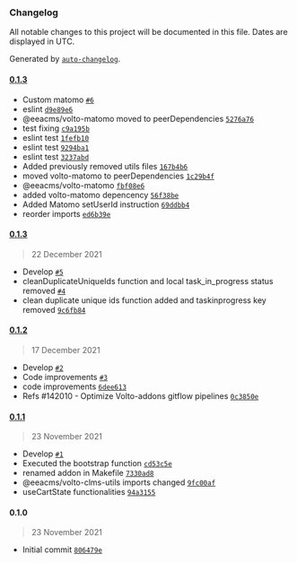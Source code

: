 ### Changelog

All notable changes to this project will be documented in this file. Dates are displayed in UTC.

Generated by [`auto-changelog`](https://github.com/CookPete/auto-changelog).

#### [0.1.3](https://github.com/eea/volto-clms-utils/compare/0.1.3...0.1.3)

- Custom matomo [`#6`](https://github.com/eea/volto-clms-utils/pull/6)
- eslint [`d9e89e6`](https://github.com/eea/volto-clms-utils/commit/d9e89e6ac39e494124a864da988a3a32149a0eb9)
- @eeacms/volto-matomo moved to peerDependencies [`5276a76`](https://github.com/eea/volto-clms-utils/commit/5276a76476f4ae20949f56d2ada512e1d38832fc)
- test fixing [`c9a195b`](https://github.com/eea/volto-clms-utils/commit/c9a195b705e0e1efea9470deedfe560e2cd01a2c)
- eslint test [`1fefb10`](https://github.com/eea/volto-clms-utils/commit/1fefb102b55e0bf45104cd0b81816f1ad4a2dc4f)
- eslint test [`9294ba1`](https://github.com/eea/volto-clms-utils/commit/9294ba198d8c1982bd71c20c12977ca5cca5f4a4)
- eslint test [`3237abd`](https://github.com/eea/volto-clms-utils/commit/3237abdb8bfd49f09eadbac63944ff993b73508d)
- Added previously removed utils files [`167b4b6`](https://github.com/eea/volto-clms-utils/commit/167b4b6069221159118300e142e758f1ec6507c7)
- moved volto-matomo to peerDependencies [`1c29b4f`](https://github.com/eea/volto-clms-utils/commit/1c29b4f5f3fbde960105d75596bc6b78099b76e5)
- @eeacms/volto-matomo [`fbf08e6`](https://github.com/eea/volto-clms-utils/commit/fbf08e62eec3ad1af86ce2f9d73940808ca54ea6)
- added volto-matomo depencency [`56f38be`](https://github.com/eea/volto-clms-utils/commit/56f38be3d6cf28f6824234a6e8f78532a9dd1e96)
- Added Matomo setUserId instruction [`69ddbb4`](https://github.com/eea/volto-clms-utils/commit/69ddbb42eeb8a748a38007a95b4b15177c37dc9e)
- reorder imports [`ed6b39e`](https://github.com/eea/volto-clms-utils/commit/ed6b39eb72d16b088a33a45fa9cb0f4e9d34b533)

#### [0.1.3](https://github.com/eea/volto-clms-utils/compare/0.1.2...0.1.3)

> 22 December 2021

- Develop [`#5`](https://github.com/eea/volto-clms-utils/pull/5)
- cleanDuplicateUniqueIds function and local task_in_progress status removed [`#4`](https://github.com/eea/volto-clms-utils/pull/4)
- clean duplicate unique ids function added and taskinprogress key removed [`9c6fb84`](https://github.com/eea/volto-clms-utils/commit/9c6fb84413b62f27347ac121ca8c3fb72b76ca94)

#### [0.1.2](https://github.com/eea/volto-clms-utils/compare/0.1.1...0.1.2)

> 17 December 2021

- Develop [`#2`](https://github.com/eea/volto-clms-utils/pull/2)
- Code improvements [`#3`](https://github.com/eea/volto-clms-utils/pull/3)
- code improvements [`6dee613`](https://github.com/eea/volto-clms-utils/commit/6dee613e3a87af3cfc486a865dbba3e3924b5995)
- Refs #142010 - Optimize Volto-addons gitflow pipelines [`0c3850e`](https://github.com/eea/volto-clms-utils/commit/0c3850ea7ffabfa0d682cbfc886e3323316b5f3f)

#### [0.1.1](https://github.com/eea/volto-clms-utils/compare/0.1.0...0.1.1)

> 23 November 2021

- Develop [`#1`](https://github.com/eea/volto-clms-utils/pull/1)
- Executed the bootstrap function [`cd53c5e`](https://github.com/eea/volto-clms-utils/commit/cd53c5e7035b102791f5510d7522bf9ebb63bc84)
- renamed addon in Makefile [`7330ad8`](https://github.com/eea/volto-clms-utils/commit/7330ad896f212587007c1deb4e80a6964028482a)
- @eeacms/volto-clms-utils imports changed [`9fc00af`](https://github.com/eea/volto-clms-utils/commit/9fc00af9ec55ecba55c2e5f532556b31444fea4f)
- useCartState functionalities [`94a3155`](https://github.com/eea/volto-clms-utils/commit/94a315576bf4f8ee17d5aeb71e3139eef7bb9005)

#### 0.1.0

> 23 November 2021

- Initial commit [`806479e`](https://github.com/eea/volto-clms-utils/commit/806479e2a53e5918a0f994780b3facd0ca5f9043)

